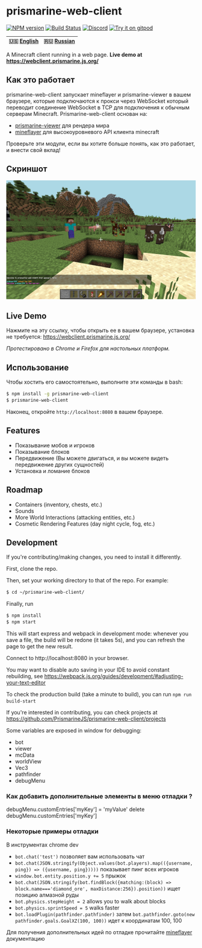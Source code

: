 # prismarine-web-client
[![NPM version](https://img.shields.io/npm/v/prismarine-web-client.svg)](http://npmjs.com/package/prismarine-web-client)
[![Build Status](https://github.com/PrismarineJS/prismarine-web-client/workflows/CI/badge.svg)](https://github.com/PrismarineJS/prismarine-web-client/actions?query=workflow%3A%22CI%22)
[![Discord](https://img.shields.io/badge/chat-on%20discord-brightgreen.svg)](https://discord.gg/GsEFRM8)
[![Try it on gitpod](https://img.shields.io/badge/try-on%20gitpod-brightgreen.svg)](https://gitpod.io/#https://github.com/PrismarineJS/prismarine-web-client)

| 🇺🇸 [English](README.md) | 🇷🇺 [Russian](README_RU.md) |
| ----------------------- | -------------------------- |

A Minecraft client running in a web page. **Live demo at https://webclient.prismarine.js.org/**


## Как это работает
prismarine-web-client запускает mineflayer и prismarine-viewer в вашем браузере, которые подключаются к прокси через WebSocket
который переводит соединение WebSocket в TCP для подключения к обычным серверам Minecraft. Prismarine-web-client основан на:
* [prismarine-viewer](https://github.com/PrismarineJS/prismarine-viewer) для рендера мира
* [mineflayer](https://github.com/PrismarineJS/mineflayer) для высокоуровневого API клиента minecraft

Проверьте эти модули, если вы хотите больше понять, как это работает, и внести свой вклад!

## Скриншот
![Screenshot of prismarine-web-client in action](screenshot.png)

## Live Demo
Нажмите на эту ссылку, чтобы открыть ее в вашем браузере, установка не требуется: https://webclient.prismarine.js.org/

*Протестировано в Chrome и Firefox для настольных платформ.*

## Использование
Чтобы хостить его самостоятельно, выполните эти команды в bash:
```bash
$ npm install -g prismarine-web-client
$ prismarine-web-client
``` 
Наконец, откройте `http://localhost:8080` в вашем браузере.

## Features

* Показывание мобов и игроков
* Показывание блоков 
* Передвижение (Вы можете двигаться, и вы можете видеть передвижение других сущностей)
* Установка и ломание блоков

## Roadmap
* Containers (inventory, chests, etc.)
* Sounds
* More World Interactions (attacking entities, etc.)
* Cosmetic Rendering Features (day night cycle, fog, etc.)

## Development

If you're contributing/making changes, you need to install it differently.

First, clone the repo.

Then, set your working directory to that of the repo. For example:
```bash
$ cd ~/prismarine-web-client/
```

Finally, run

```bash
$ npm install
$ npm start
```

This will start express and webpack in development mode: whenever you save a file, the build will be redone (it takes 5s), 
and you can refresh the page to get the new result.

Connect to http://localhost:8080 in your browser.

You may want to disable auto saving in your IDE to avoid constant rebuilding, see https://webpack.js.org/guides/development/#adjusting-your-text-editor

To check the production build (take a minute to build), you can run `npm run build-start`

If you're interested in contributing, you can check projects at https://github.com/PrismarineJS/prismarine-web-client/projects

Some variables are exposed in window for debugging:
* bot
* viewer
* mcData
* worldView
* Vec3
* pathfinder
* debugMenu

### Как добавить дополнительные элементы в меню отладки ?

debugMenu.customEntries['myKey'] = 'myValue'
delete debugMenu.customEntries['myKey']

### Некоторые примеры отладки

В инструментах chrome dev

* `bot.chat('test')` позволяет вам использовать чат
* `bot.chat(JSON.stringify(Object.values(bot.players).map(({username, ping}) => ({username, ping}))))` показывает пинг всех игроков
* `window.bot.entity.position.y += 5` прыжок
* `bot.chat(JSON.stringify(bot.findBlock({matching:(block) => block.name==='diamond_ore', maxDistance:256}).position))` ищет позицию алмазной руды
* `bot.physics.stepHeight = 2` allows you to walk about blocks
* `bot.physics.sprintSpeed = 5` walks faster
* `bot.loadPlugin(pathfinder.pathfinder)` затем `bot.pathfinder.goto(new pathfinder.goals.GoalXZ(100, 100))` идет к координатам 100, 100

Для получения дополнительных идей по отладке прочитайте [mineflayer](https://github.com/PrismarineJS/mineflayer) документацию
